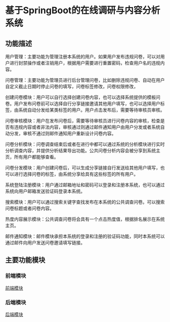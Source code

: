 # 基于SpringBoot的在线调研与内容分析系统

## 功能描述

用户管理：主要功能为管理注册本系统的用户。如果用户发布违规问卷，可以对用户进行封禁操作或者注销用户，根据用户需要进行重置密码，检查用户名的违规内容。

问卷管理：主要功能为管理员进行后台管理问卷，比如删除违规问卷、自动在用户自定义截止日期时停止问卷的填写，问卷标签修改，问卷权限修改，

创建问卷模块：用户可以自行选择创建问卷内容，也可以选择系统提供的模板问卷。用户发布问卷前可以选择自行分享链接邀请其他用户填写，也可以选择用户标签，由系统自动分发给某类标签的用户。用户点击发布后，需要等待审核员审核。

问卷审核模块：用户在发布问卷后，需要等待审核员进行问卷内容的审核，检查是否有违规内容或者非法内容，审核通过则通过邮件通知用户由用户分发或者系统自动分发，审核不通过则邮件通知用户重新设计问卷内容。

问卷分析模块：问卷调查结束后或者在进行中都可以通过系统的分析模块进行实时分析调查内容，并提供分析结果导出功能。公共问卷分析内容会被分享到系统主页，所有用户都能够查看。

问卷分发模块：用户创建问卷后，可以生成分享链接自行发送给其他用户填写，也可以进行选择问卷的标签，由系统分享给具有这些标签的所有用户。

系统登陆注册模块：用户通过邮箱地址和密码可以登录和注册本系统，也可以通过系统向用户邮箱发送验证码登录本系统。

搜索模块：用户可以通过搜索关键字查找发布在本系统的公共调查问卷。可以搜索问卷标题或者问卷内容。

热度内容展示模块：公共调查问卷将会具有一个点击热度值，根据排名展示在系统主页。

邮件通知模块：邮件模块承担本系统的登录和注册的验证码功能，同时本系统可以通过邮件向用户发送问卷邀请填写链接。

## 主要功能模块

### 前端模块

[前端模块]( https://gitee.com/xfw_nosky/OnlineSurvey/tree/main/OnlineSurvey_frontEnd)

### 后端模块

[后端模块]( https://gitee.com/xfw_nosky/OnlineSurvey/tree/main/OnlineSurvey_backEnd)

### 





